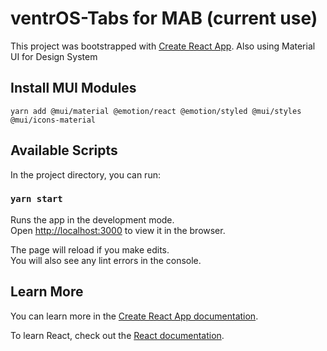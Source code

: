 # ventrOS-Tabs for MAB (current use) 

This project was bootstrapped with [Create React App](https://github.com/facebook/create-react-app).
Also using Material UI for Design System

## Install MUI Modules

`yarn add @mui/material @emotion/react @emotion/styled @mui/styles @mui/icons-material`

## Available Scripts

In the project directory, you can run:

### `yarn start`

Runs the app in the development mode.\
Open [http://localhost:3000](http://localhost:3000) to view it in the browser.

The page will reload if you make edits.\
You will also see any lint errors in the console.

## Learn More

You can learn more in the [Create React App documentation](https://facebook.github.io/create-react-app/docs/getting-started).

To learn React, check out the [React documentation](https://reactjs.org/).

